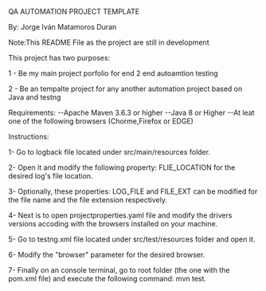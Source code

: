 

QA AUTOMATION PROJECT TEMPLATE

By: Jorge Iván Matamoros Duran

Note:This README File as the project are still in development


This project has two purposes:

1 - Be my main project porfolio for  end 2 end autoamtion testing

2 - Be an tempalte project for any another automation project based on Java and testng


Requirements:
--Apache Maven 3.6.3 or higher
--Java 8 or Higher
--At leat one of the following browsers (Chorme,Firefox or EDGE) 


Instructions:

1- Go to logback file located under src/main/resources folder.

2- Open it and modify the following property: FLIE_LOCATION for the desired log's file location.

3- Optionally, these properties: LOG_FILE and FILE_EXT can be modified for the file name and the file extension respectively.

4- Next is to open projectproperties.yaml file and modify the drivers versions accoding with the browsers installed on your machine.

5- Go to testng.xml file located under  src/test/resources folder and open it.

6- Modify the "browser" parameter for the desired browser. 

7- Finally on an console terminal, go to  root folder (the one with the pom.xml file) and execute the following command: mvn test.






